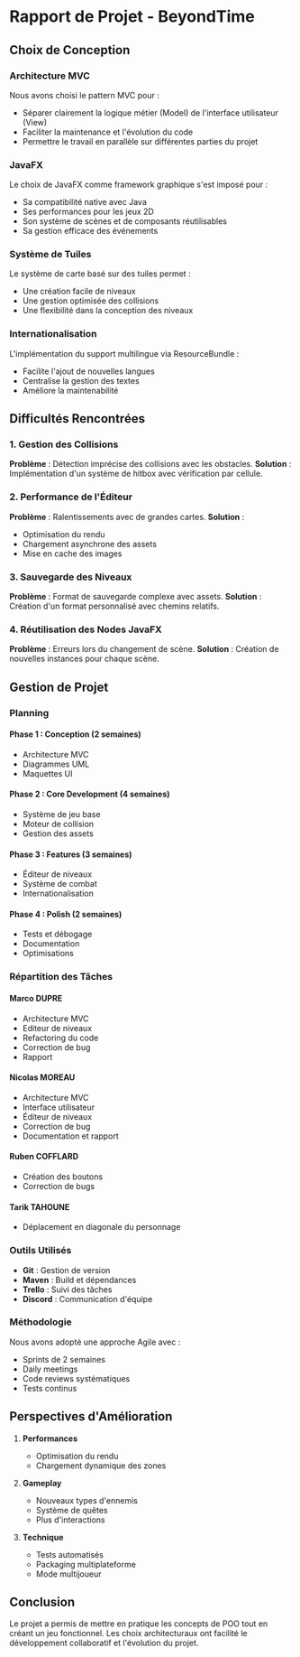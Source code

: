 # Rapport de Projet - BeyondTime

## Choix de Conception

### Architecture MVC

Nous avons choisi le pattern MVC pour :
- Séparer clairement la logique métier (Model) de l'interface utilisateur (View)
- Faciliter la maintenance et l'évolution du code
- Permettre le travail en parallèle sur différentes parties du projet

### JavaFX

Le choix de JavaFX comme framework graphique s'est imposé pour :
- Sa compatibilité native avec Java
- Ses performances pour les jeux 2D
- Son système de scènes et de composants réutilisables
- Sa gestion efficace des événements

### Système de Tuiles

Le système de carte basé sur des tuiles permet :
- Une création facile de niveaux
- Une gestion optimisée des collisions
- Une flexibilité dans la conception des niveaux

### Internationalisation

L'implémentation du support multilingue via ResourceBundle :
- Facilite l'ajout de nouvelles langues
- Centralise la gestion des textes
- Améliore la maintenabilité

## Difficultés Rencontrées

### 1. Gestion des Collisions
**Problème** : Détection imprécise des collisions avec les obstacles.
**Solution** : Implémentation d'un système de hitbox avec vérification par cellule.

### 2. Performance de l'Éditeur
**Problème** : Ralentissements avec de grandes cartes.
**Solution** : 
- Optimisation du rendu
- Chargement asynchrone des assets
- Mise en cache des images

### 3. Sauvegarde des Niveaux
**Problème** : Format de sauvegarde complexe avec assets.
**Solution** : Création d'un format personnalisé avec chemins relatifs.

### 4. Réutilisation des Nodes JavaFX
**Problème** : Erreurs lors du changement de scène.
**Solution** : Création de nouvelles instances pour chaque scène.

## Gestion de Projet

### Planning

#### Phase 1 : Conception (2 semaines)
- Architecture MVC
- Diagrammes UML
- Maquettes UI

#### Phase 2 : Core Development (4 semaines)
- Système de jeu base
- Moteur de collision
- Gestion des assets

#### Phase 3 : Features (3 semaines)
- Éditeur de niveaux
- Système de combat
- Internationalisation

#### Phase 4 : Polish (2 semaines)
- Tests et débogage
- Documentation
- Optimisations

### Répartition des Tâches

#### Marco DUPRE
- Architecture MVC
- Editeur de niveaux
- Refactoring du code 
- Correction de bug 
- Rapport 


#### Nicolas MOREAU
- Architecture MVC 
- Interface utilisateur
- Éditeur de niveaux
- Correction de bug 
- Documentation et rapport 

#### Ruben COFFLARD
- Création des boutons 
- Correction de bugs 

#### Tarik TAHOUNE
- Déplacement en diagonale du personnage

### Outils Utilisés

- **Git** : Gestion de version
- **Maven** : Build et dépendances
- **Trello** : Suivi des tâches
- **Discord** : Communication d'équipe

### Méthodologie

Nous avons adopté une approche Agile avec :
- Sprints de 2 semaines
- Daily meetings
- Code reviews systématiques
- Tests continus

## Perspectives d'Amélioration

1. **Performances**
   - Optimisation du rendu
   - Chargement dynamique des zones

2. **Gameplay**
   - Nouveaux types d'ennemis
   - Système de quêtes
   - Plus d'interactions

3. **Technique**
   - Tests automatisés
   - Packaging multiplateforme
   - Mode multijoueur

## Conclusion

Le projet a permis de mettre en pratique les concepts de POO tout en créant un jeu fonctionnel. Les choix architecturaux ont facilité le développement collaboratif et l'évolution du projet. 